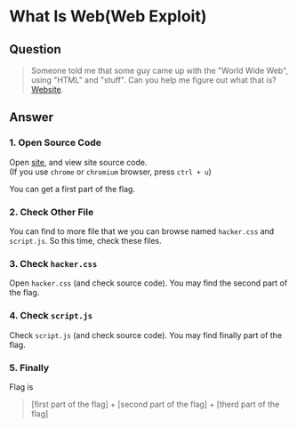# What Is Web(Web Exploit)

## Question
  > Someone told me that some guy came up with the "World Wide Web", using "HTML" and "stuff". Can you help me figure out what that is?
  [Website](http://shell2017.picoctf.com:58191/ "What Is Web").
  
## Answer
  ### 1. Open Source Code
  Open [site](http://shell2017.picoctf.com:58191/ "What Is Web"),
  and view site source code.  
  (If you use `chrome` or `chromium` browser, press `ctrl + u`)  
  
  You can get a first part of the flag.
  
  ### 2. Check Other File
  You can find to more file that we you can browse named `hacker.css` and `script.js`.
  So this time, check these files.
  
  ### 3. Check `hacker.css`
  Open `hacker.css` (and check source code).
  You may find the second part of the flag.
  
  ### 4. Check `script.js`
  Check `script.js` (and check source code).
  You may find finally part of the flag.
  
  ### 5. Finally
  Flag is 
  > [first part of the flag] + [second part of the flag] + [therd part of the flag]
  
  
  

